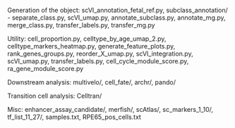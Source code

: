 Generation of the object:
scVI_annotation_fetal_ref.py,
subclass_annotation/ - 
  separate_class.py,
  scVI_umap.py,
  annotate_subclass.py,
  annotate_mg.py,
  merge_class.py,
  transfer_labels.py,
  transfer_mg.py

Utility:
cell_proportion.py,
celltype_by_age_umap_2.py,
celltype_markers_heatmap.py,
generate_feature_plots.py,
rank_genes_groups.py,
reorder_X_umap.py,
scVI_integration.py,
scVI_umap.py,
transfer_labels.py,
cell_cycle_module_score.py,
ra_gene_module_score.py

Downstream analysis:
multivelo/,
cell_fate/,
archr/,
pando/

Transition cell analysis:
Celltran/

Misc:
enhancer_assay_candidate/,
merfish/,
scAtlas/,
sc_markers_1_10/,
tf_list_11_27/,
samples.txt,
RPE65_pos_cells.txt
